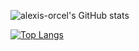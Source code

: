 ![alexis-orcel's GitHub stats](https://github-readme-stats.vercel.app/api?username=alexis-orcel&show_icons=true&theme=radical)

[![Top Langs](https://github-readme-stats.vercel.app/api/top-langs/?username=alexis-orcel&langs_count=8)](https://github.com/alexis-orcel/github-readme-stats)

